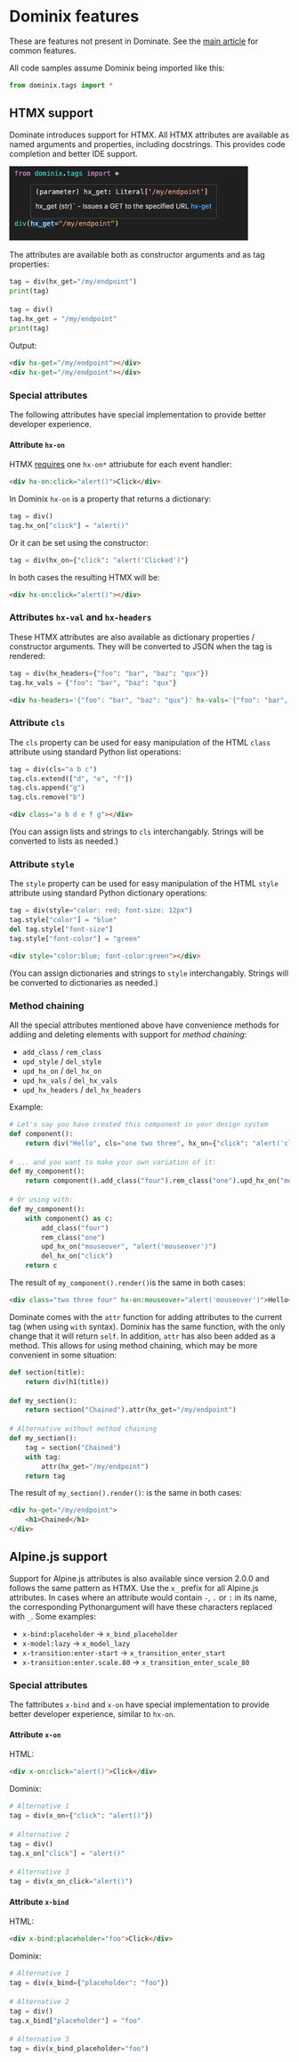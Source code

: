 Dominix features
================

These are features not present in Dominate. See the [main article](//github.com/aremeis/dominix) for 
common features.

All code samples assume Dominix being imported like this:
```python
from dominix.tags import *
```

HTMX support
------------

Dominate introduces support for HTMX. All HTMX attributes are 
available as named arguments and properties, including docstrings. This provides code completion and better IDE support.

![Screen shot](https://raw.githubusercontent.com/aremeis/dominix/master/img/screenshot-1.png)

The attributes are available both as constructor arguments and as tag properties:
```python
tag = div(hx_get="/my/endpoint")
print(tag)

tag = div()
tag.hx_get = "/my/endpoint"
print(tag)
```

Output:
```html
<div hx-get="/my/endpoint"></div>
<div hx-get="/my/endpoint"></div>
```


### Special attributes

The following attributes have special implementation to provide better developer experience.

#### Attribute `hx-on`

HTMX [requires](https://htmx.org/attributes/hx-on/) one `hx-on*` attriubute for each event handler:
```html
<div hx-on:click="alert()">Click</div>
```

In Dominix `hx-on` is a property that returns a dictionary:
```python
tag = div()
tag.hx_on["click"] = "alert()"
```

Or it can be set using the constructor:
```python
tag = div(hx_on={"click": "alert('Clicked')"}
```

In both cases the resulting HTMX will be:
```html
<div hx-on:click="alert()"></div>
```

### Attributes `hx-val` and `hx-headers`

These HTMX attributes are also available as dictionary properties / constructor arguments.
They will be converted to JSON when the tag is rendered:

```python
tag = div(hx_headers={"foo": "bar", "baz": "qux"})
tag.hx_vals = {"foo": "bar", "baz": "qux"}
```

```html
<div hx-headers='{"foo": "bar", "baz": "qux"}' hx-vals='{"foo": "bar", "baz": "qux"}'></div>
```

### Attribute `cls`

The `cls` property can be used for easy manipulation of the HTML `class` attribute using standard Python list operations:

```python
tag = div(cls="a b c")
tag.cls.extend(["d", "e", "f"])
tag.cls.append("g")
tag.cls.remove("b")
```

```html
<div class="a b d e f g"></div>
```

(You can assign lists and strings to `cls` interchangably. Strings will be converted to lists as needed.)


### Attribute `style`

The `style` property can be used for easy manipulation of the HTML `style` attribute using standard Python dictionary operations:

```python
tag = div(style="color: red; font-size: 12px")
tag.style["color"] = "blue"
del tag.style["font-size"]
tag.style["font-color"] = "green"
```

```html
<div style="color:blue; font-color:green"></div>
```

(You can assign dictionaries and strings to `style` interchangably. Strings will be converted to dictionaries as needed.)


### Method chaining

All the special attributes mentioned above have convenience methods for addiing and deleting elements 
with support for _method chaining_:
* `add_class` / `rem_class`
* `upd_style` / `del_style`
* `upd_hx_on` / `del_hx_on`
* `upd_hx_vals` / `del_hx_vals`
* `upd_hx_headers` / `del_hx_headers`

Example:
```python
# Let's say you have created this component in your design system
def component():
    return div("Hello", cls="one two three", hx_on={"click": "alert('click')"})

# ... and you want to make your own variation of it:
def my_component():
    return component().add_class("four").rem_class("one").upd_hx_on("mouseover", "alert('mouseover')").del_hx_on("click")

# Or using with:
def my_component():
    with component() as c:
        add_class("four")
        rem_class("one")
        upd_hx_on("mouseover", "alert('mouseover')")
        del_hx_on("click")
    return c
```

The result of `my_component().render()`is the same in both cases:
```html
<div class="two three four" hx-on:mouseover="alert('mouseover')">Hello</div>
```

Dominate comes with the `attr` function for adding attributes to the current tag (when using `with` syntax). 
Dominix has the same function, with the only change that it will return `self`. In addition, `attr` has also been added as a method.
This allows for using method chaining, which may be more convenient in some situation:

```python
def section(title):
    return div(h1(title))

def my_section():
    return section("Chained").attr(hx_get="/my/endpoint")

# Alternative without method chaining
def my_section():
    tag = section("Chained")
    with tag:
        attr(hx_get="/my/endpoint")
    return tag
```

The result of `my_section().render()`: is the same in both cases:
```html
<div hx-get="/my/endpoint">
    <h1>Chained</h1>
</div>
```


Alpine.js support
------------------

Support for Alpine.js attributes is also available since version 2.0.0 and follows the same pattern as HTMX.
Use the `x_` prefix for all Alpine.js attributes. In cases where an attribute would contain `-`, `.` or `:` in its name, 
the corresponding Pythonargument will have these characters replaced with `_`. Some examples:

* `x-bind:placeholder` -> `x_bind_placeholder`
* `x-model:lazy` -> `x_model_lazy`
* `x-transition:enter-start` -> `x_transition_enter_start`
* `x-transition:enter.scale.80` -> `x_transition_enter_scale_80`


### Special attributes

The fattributes `x-bind` and `x-on` have special implementation to provide better developer experience, similar to `hx-on`.

#### Attribute `x-on`

HTML:
```html
<div x-on:click="alert()">Click</div>
```

Dominix:
```python
# Alternative 1
tag = div(x_on={"click": "alert()"})

# Alternative 2
tag = div()
tag.x_on["click"] = "alert()"

# Alternative 3
tag = div(x_on_click="alert()")
```

#### Attribute `x-bind`

HTML:
```html
<div x-bind:placeholder="foo">Click</div>
```

Dominix:
```python
# Alternative 1
tag = div(x_bind={"placeholder": "foo"})

# Alternative 2
tag = div()
tag.x_bind["placeholder"] = "foo"

# Alternative 3
tag = div(x_bind_placeholder="foo")
```